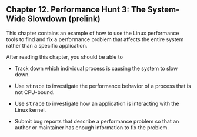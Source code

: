 ## Chapter 12\. Performance Hunt 3: The System-Wide Slowdown (prelink)

This chapter contains an example of how to use the Linux performance tools to find and fix a performance problem that affects the entire system rather than a specific application.

After reading this chapter, you should be able to

*   Track down which individual process is causing the system to slow down.

*   Use <tt>strace</tt> to investigate the performance behavior of a process that is not CPU-bound.

*   Use <tt>strace</tt> to investigate how an application is interacting with the Linux kernel.

*   Submit bug reports that describe a performance problem so that an author or maintainer has enough information to fix the problem.